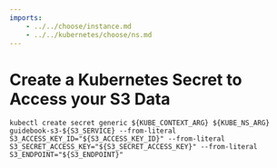```yaml
---
imports:
    - ../../choose/instance.md
    - ../../kubernetes/choose/ns.md
---
```


# Create a Kubernetes Secret to Access your S3 Data

```shell
kubectl create secret generic ${KUBE_CONTEXT_ARG} ${KUBE_NS_ARG} guidebook-s3-${S3_SERVICE} --from-literal S3_ACCESS_KEY_ID="${S3_ACCESS_KEY_ID}" --from-literal S3_SECRET_ACCESS_KEY="${S3_SECRET_ACCESS_KEY}" --from-literal S3_ENDPOINT="${S3_ENDPOINT}"
```
